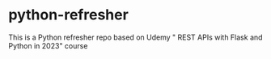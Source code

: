 # python-refresher
This is a Python refresher repo based on Udemy " REST APIs with Flask and Python in 2023" course 
